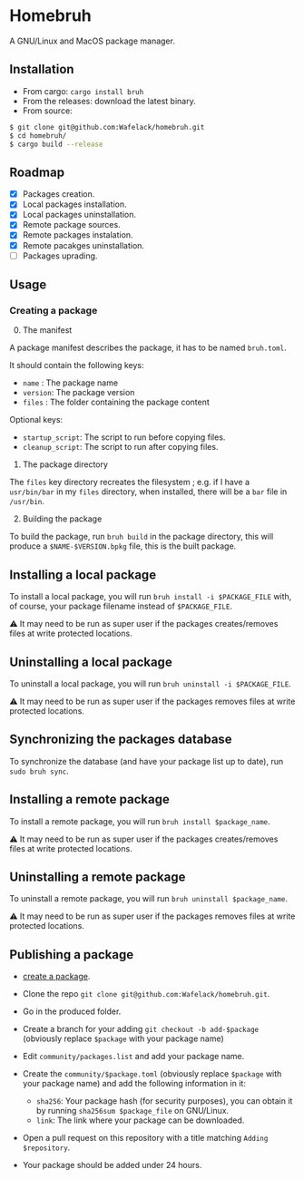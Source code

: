 # Homebruh

A GNU/Linux and MacOS package manager.

## Installation

- From cargo: `cargo install bruh`
- From the releases: download the latest binary.
- From source:

```bash
$ git clone git@github.com:Wafelack/homebruh.git
$ cd homebruh/
$ cargo build --release
```

## Roadmap

- [x] Packages creation.
- [x] Local packages installation.
- [x] Local packages uninstallation.
- [x] Remote package sources.
- [x] Remote packages instalation.
- [x] Remote pacakges uninstallation.
- [ ] Packages uprading.

## Usage

### Creating a package

0. The manifest

A package manifest describes the package, it has to be named `bruh.toml`.

It should contain the following keys:

- `name`   : The package name
- `version`: The package version
- `files`  : The folder containing the package content

Optional keys:

- `startup_script`: The script to run before copying files.
- `cleanup_script`: The script to run after copying files.

1. The package directory

The `files` key directory recreates the filesystem ; e.g. if I have a `usr/bin/bar` in my `files` directory, when installed, there will be a `bar` file in `/usr/bin`.

2. Building the package

To build the package, run `bruh build` in the package directory, this will produce a `$NAME-$VERSION.bpkg` file, this is the built package.

## Installing a local package

To install a local package, you will run `bruh install -i $PACKAGE_FILE` with, of course, your package filename instead of `$PACKAGE_FILE`.

:warning: It may need to be run as super user if the packages creates/removes files at write protected locations.

## Uninstalling a local package

To uninstall a local package, you will run `bruh uninstall -i $PACKAGE_FILE`.

:warning: It may need to be run as super user if the packages removes files at write protected locations.

## Synchronizing the packages database

To synchronize the database (and have your package list up to date), run `sudo bruh sync`.

## Installing a remote package

To install a remote package, you will run `bruh install $package_name`.

:warning: It may need to be run as super user if the packages creates/removes files at write protected locations.

## Uninstalling a remote package

To uninstall a remote package, you will run `bruh uninstall $package_name`.

:warning: It may need to be run as super user if the packages removes files at write protected locations.

## Publishing a package

- [create a package](#creating-a-package).
- Clone the repo `git clone git@github.com:Wafelack/homebruh.git`.
- Go in the produced folder.
- Create a branch for your adding `git checkout -b add-$package` (obviously replace `$package` with your package name)
- Edit `community/packages.list` and add your package name.
- Create the `community/$package.toml` (obviously replace `$package` with your package name) and add the following information in it:
    - `sha256`: Your package hash (for security purposes), you can obtain it by running `sha256sum $package_file` on GNU/Linux.
    - `link`: The link where your package can be downloaded.

- Open a pull request on this repository with a title matching `Adding $repository`.
- Your package should be added under 24 hours.
